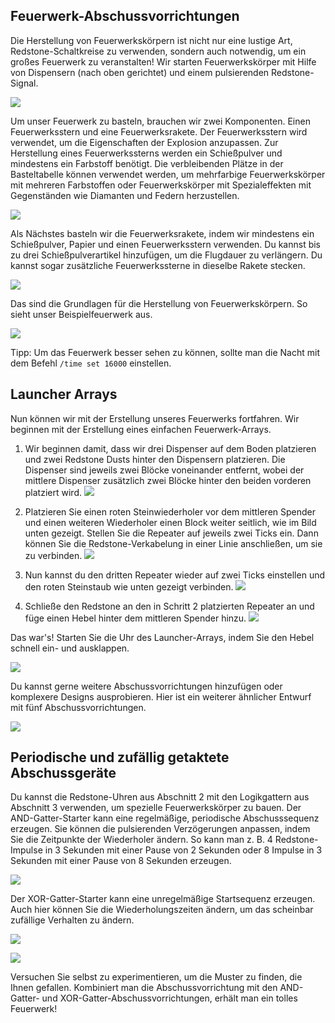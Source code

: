 ## Feuerwerk-Abschussvorrichtungen

Die Herstellung von Feuerwerkskörpern ist nicht nur eine lustige Art, Redstone-Schaltkreise zu verwenden, sondern auch notwendig, um ein großes Feuerwerk zu veranstalten! Wir starten Feuerwerkskörper mit Hilfe von Dispensern (nach oben gerichtet) und einem pulsierenden Redstone-Signal.

![](images/appendices/appendix_5/a5_dispenser.png)

Um unser Feuerwerk zu basteln, brauchen wir zwei Komponenten. Einen Feuerwerksstern und eine Feuerwerksrakete. Der Feuerwerksstern wird verwendet, um die Eigenschaften der Explosion anzupassen. Zur Herstellung eines Feuerwerkssterns werden ein Schießpulver und mindestens ein Farbstoff benötigt. Die verbleibenden Plätze in der Basteltabelle können verwendet werden, um mehrfarbige Feuerwerkskörper mit mehreren Farbstoffen oder Feuerwerkskörper mit Spezialeffekten mit Gegenständen wie Diamanten und Federn herzustellen.

![](images/appendices/appendix_5/a5_crafting_fireworks_star.png)

Als Nächstes basteln wir die Feuerwerksrakete, indem wir mindestens ein Schießpulver, Papier und einen Feuerwerksstern verwenden. Du kannst bis zu drei Schießpulverartikel hinzufügen, um die Flugdauer zu verlängern. Du kannst sogar zusätzliche Feuerwerkssterne in dieselbe Rakete stecken.

![](images/appendices/appendix_5/a5_basteln_feuerwerk_rakete.png)

Das sind die Grundlagen für die Herstellung von Feuerwerkskörpern. So sieht unser Beispielfeuerwerk aus.

![](images/anhänge/anhang_5/a5_testing_crafted_firework.png)

Tipp: Um das Feuerwerk besser sehen zu können, sollte man die Nacht mit dem Befehl `/time set 16000` einstellen.

## Launcher Arrays

Nun können wir mit der Erstellung unseres Feuerwerks fortfahren. Wir beginnen mit der Erstellung eines einfachen Feuerwerk-Arrays.

1. Wir beginnen damit, dass wir drei Dispenser auf dem Boden platzieren und zwei Redstone Dusts hinter den Dispensern platzieren. Die Dispenser sind jeweils zwei Blöcke voneinander entfernt, wobei der mittlere Dispenser zusätzlich zwei Blöcke hinter den beiden vorderen platziert wird.
![](images/anhänge/anhang_5/a5_launcher_array1_building1.png)

2. Platzieren Sie einen roten Steinwiederholer vor dem mittleren Spender und einen weiteren Wiederholer einen Block weiter seitlich, wie im Bild unten gezeigt. Stellen Sie die Repeater auf jeweils zwei Ticks ein. Dann können Sie die Redstone-Verkabelung in einer Linie anschließen, um sie zu verbinden.
![](images/appendices/appendix_5/a5_launcher_array1_building2.png)

3. Nun kannst du den dritten Repeater wieder auf zwei Ticks einstellen und den roten Steinstaub wie unten gezeigt verbinden.
![](images/anhaenge/anhang_5/a5_launcher_array1_building3.png)

4. Schließe den Redstone an den in Schritt 2 platzierten Repeater an und füge einen Hebel hinter dem mittleren Spender hinzu.
![](images/anhaenge/anhang_5/a5_launcher_array1_completed.png)

Das war's! Starten Sie die Uhr des Launcher-Arrays, indem Sie den Hebel schnell ein- und ausklappen.

![](images/appendices/appendix_5/fireworks.png)

Du kannst gerne weitere Abschussvorrichtungen hinzufügen oder komplexere Designs ausprobieren. Hier ist ein weiterer ähnlicher Entwurf mit fünf Abschussvorrichtungen.

![](images/appendices/appendix_5/a5_launcher_array2.png)

## Periodische und zufällig getaktete Abschussgeräte

Du kannst die Redstone-Uhren aus Abschnitt 2 mit den Logikgattern aus Abschnitt 3 verwenden, um spezielle Feuerwerkskörper zu bauen. Der AND-Gatter-Starter kann eine regelmäßige, periodische Abschusssequenz erzeugen. Sie können die pulsierenden Verzögerungen anpassen, indem Sie die Zeitpunkte der Wiederholer ändern. So kann man z. B. 4 Redstone-Impulse in 3 Sekunden mit einer Pause von 2 Sekunden oder 8 Impulse in 3 Sekunden mit einer Pause von 8 Sekunden erzeugen.

![](images/appendices/appendix_5/a5_AND_gate_launcher.png)

Der XOR-Gatter-Starter kann eine unregelmäßige Startsequenz erzeugen. Auch hier können Sie die Wiederholungszeiten ändern, um das scheinbar zufällige Verhalten zu ändern.

![](images/appendices/appendix_5/a5_XOR_gate_launcher_front.png)

![](images/appendices/appendix_5/a5_XOR_gate_launcher_rear.png)

Versuchen Sie selbst zu experimentieren, um die Muster zu finden, die Ihnen gefallen. Kombiniert man die Abschussvorrichtung mit den AND-Gatter- und XOR-Gatter-Abschussvorrichtungen, erhält man ein tolles Feuerwerk!
